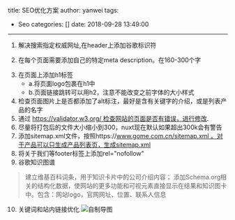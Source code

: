 title: SEO优化方案
author: yanwei
tags:
  - Seo
categories: []
date: 2018-09-28 13:49:00
---
1. 解决搜索指定权威网址,在header上添加谷歌标识符

2. 在每个页面需要添加自己的特定meta description。在160-300个字 
<!-- more -->
3. 在页面上添加h1标签
   - a.将页面logo包裹在h1中
   - b.页面链接跳转可以用h2，注意不能改变之前字体的大小样式
4. 检查页面图片上是否都添加了alt标注，最好是含有关键字的介绍，或是列表产品的名字
5. 通过 https://validator.w3.org/ 检查网站的页面是否有错误，进行修改.
6. 尽量将打包后的文件大小缩小到300，nuxt现在默认如果超出300k会有警告 
7. 添加sitemap.xml文件，按照https://www.gome.com.cn/sitemap.xml 。对于产品可以只生成产品列表页，生成sitemap.xml
8. 将关于我们等footer标签上添加rel="nofollow"
9.  谷歌知识图谱
>建立维基百科词条，用于知识卡片中的公司介绍内容；
添加Schema.org相关的结构化数据，使网站的更多功能和可视元素直接显示在结果和知识图卡中。包含：网站logo，官网网址、位置、联系人信息

10. 关键词和站内链接优化
![自制导图](https://upload-images.jianshu.io/upload_images/4216495-0d46014331a186c7.png?imageMogr2/auto-orient/strip%7CimageView2/2/w/1240)

